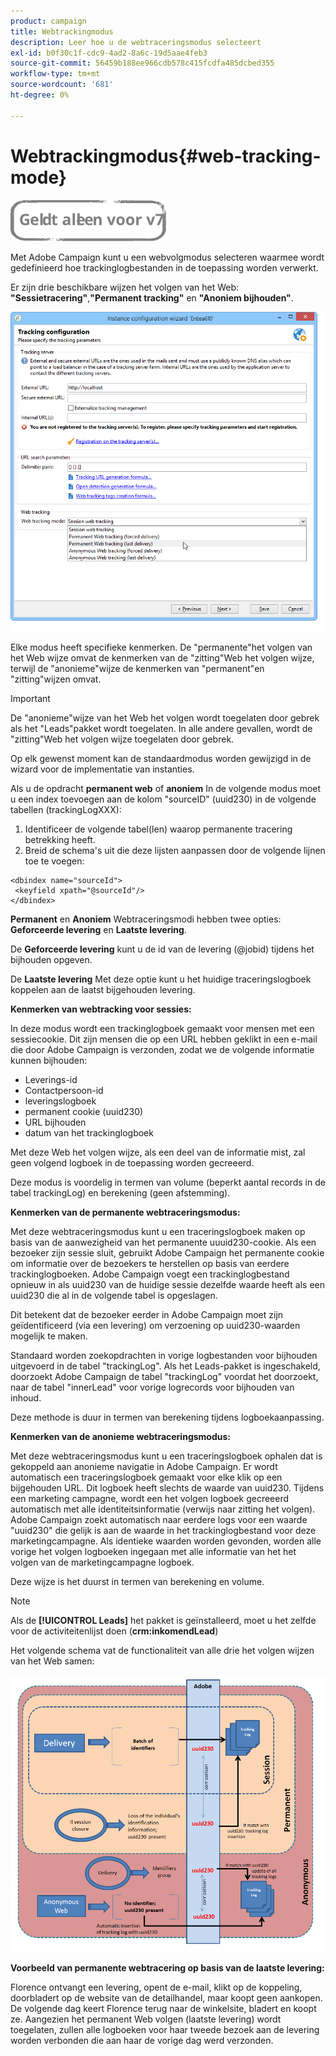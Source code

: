 ```yaml
---
product: campaign
title: Webtrackingmodus
description: Leer hoe u de webtraceringsmodus selecteert
exl-id: b0f30c1f-cdc9-4ad2-8a6c-19d5aae4feb3
source-git-commit: 56459b188ee966cdb578c415fcdfa485dcbed355
workflow-type: tm+mt
source-wordcount: '681'
ht-degree: 0%

---
```


# Webtrackingmodus{#web-tracking-mode}

![](../../assets/v7-only.svg)

Met Adobe Campaign kunt u een webvolgmodus selecteren waarmee wordt gedefinieerd hoe trackinglogbestanden in de toepassing worden verwerkt.

Er zijn drie beschikbare wijzen het volgen van het Web: **&quot;Sessietracering&quot;**,**&quot;Permanent tracking&quot;** en **&quot;Anoniem bijhouden&quot;**.

![](assets/s_ncs_install_deployment_wiz_tracking_mode.png)

Elke modus heeft specifieke kenmerken. De &quot;permanente&quot;het volgen van het Web wijze omvat de kenmerken van de &quot;zitting&quot;Web het volgen wijze, terwijl de &quot;anonieme&quot;wijze de kenmerken van &quot;permanent&quot;en &quot;zitting&quot;wijzen omvat.

>[!IMPORTANT]
>
>De &quot;anonieme&quot;wijze van het Web het volgen wordt toegelaten door gebrek als het &quot;Leads&quot;pakket wordt toegelaten. In alle andere gevallen, wordt de &quot;zitting&quot;Web het volgen wijze toegelaten door gebrek.
>
>Op elk gewenst moment kan de standaardmodus worden gewijzigd in de wizard voor de implementatie van instanties.

Als u de opdracht **permanent web** of **anoniem** In de volgende modus moet u een index toevoegen aan de kolom &quot;sourceID&quot; (uuid230) in de volgende tabellen (trackingLogXXX):

1. Identificeer de volgende tabel(len) waarop permanente tracering betrekking heeft.
1. Breid de schema&#39;s uit die deze lijsten aanpassen door de volgende lijnen toe te voegen:

```
<dbindex name="sourceId">
 <keyfield xpath="@sourceId"/>
</dbindex>
```

**Permanent** en **Anoniem** Webtraceringsmodi hebben twee opties: **Geforceerde levering** en **Laatste levering**.

De **Geforceerde levering** kunt u de id van de levering (@jobid) tijdens het bijhouden opgeven.

De **Laatste levering** Met deze optie kunt u het huidige traceringslogboek koppelen aan de laatst bijgehouden levering.

**Kenmerken van webtracking voor sessies:**

In deze modus wordt een trackinglogboek gemaakt voor mensen met een sessiecookie. Dit zijn mensen die op een URL hebben geklikt in een e-mail die door Adobe Campaign is verzonden, zodat we de volgende informatie kunnen bijhouden:

* Leverings-id
* Contactpersoon-id
* leveringslogboek
* permanent cookie (uuid230)
* URL bijhouden
* datum van het trackinglogboek

Met deze Web het volgen wijze, als een deel van de informatie mist, zal geen volgend logboek in de toepassing worden gecreeerd.

Deze modus is voordelig in termen van volume (beperkt aantal records in de tabel trackingLog) en berekening (geen afstemming).

**Kenmerken van de permanente webtraceringsmodus:**

Met deze webtraceringsmodus kunt u een traceringslogboek maken op basis van de aanwezigheid van het permanente uuuid230-cookie. Als een bezoeker zijn sessie sluit, gebruikt Adobe Campaign het permanente cookie om informatie over de bezoekers te herstellen op basis van eerdere trackinglogboeken. Adobe Campaign voegt een trackinglogbestand opnieuw in als uuid230 van de huidige sessie dezelfde waarde heeft als een uuid230 die al in de volgende tabel is opgeslagen.

Dit betekent dat de bezoeker eerder in Adobe Campaign moet zijn geïdentificeerd (via een levering) om verzoening op uuid230-waarden mogelijk te maken.

Standaard worden zoekopdrachten in vorige logbestanden voor bijhouden uitgevoerd in de tabel &quot;trackingLog&quot;. Als het Leads-pakket is ingeschakeld, doorzoekt Adobe Campaign de tabel &quot;trackingLog&quot; voordat het doorzoekt, naar de tabel &quot;innerLead&quot; voor vorige logrecords voor bijhouden van inhoud.

Deze methode is duur in termen van berekening tijdens logboekaanpassing.

**Kenmerken van de anonieme webtraceringsmodus:**

Met deze webtraceringsmodus kunt u een traceringslogboek ophalen dat is gekoppeld aan anonieme navigatie in Adobe Campaign. Er wordt automatisch een traceringslogboek gemaakt voor elke klik op een bijgehouden URL. Dit logboek heeft slechts de waarde van uuid230. Tijdens een marketing campagne, wordt een het volgen logboek gecreeerd automatisch met alle identiteitsinformatie (verwijs naar zitting het volgen). Adobe Campaign zoekt automatisch naar eerdere logs voor een waarde &quot;uuid230&quot; die gelijk is aan de waarde in het trackinglogbestand voor deze marketingcampagne. Als identieke waarden worden gevonden, worden alle vorige het volgen logboeken ingegaan met alle informatie van het het volgen van de marketingcampagne logboek.

Deze wijze is het duurst in termen van berekening en volume.

>[!NOTE]
>
>Als de **[!UICONTROL Leads]** het pakket is geïnstalleerd, moet u het zelfde voor de activiteitenlijst doen (**crm:inkomendLead**)

Het volgende schema vat de functionaliteit van alle drie het volgen wijzen van het Web samen:

![](assets/s_ncs_install_deployment_wiz_tracking_schema_mode.png)

**Voorbeeld van permanente webtracering op basis van de laatste levering:**

Florence ontvangt een levering, opent de e-mail, klikt op de koppeling, doorbladert op de website van de detailhandel, maar koopt geen aankopen. De volgende dag keert Florence terug naar de winkelsite, bladert en koopt ze. Aangezien het permanent Web volgen (laatste levering) wordt toegelaten, zullen alle logboeken voor haar tweede bezoek aan de levering worden verbonden die aan haar de vorige dag werd verzonden.
